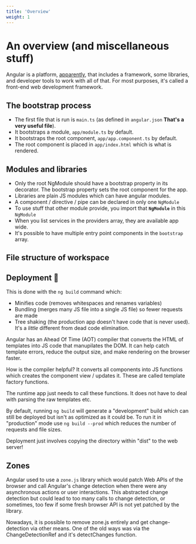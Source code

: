 ```yaml
---
title: 'Overview'
weight: 1
---
```


# An overview (and miscellaneous stuff)
Angular is a platform, [apparently](https://angular.io/guide/what-is-angular), that includes a framework, some libraries, and developer tools to work with all of that. For most purposes, it's called a front-end web development framework.

## The bootstrap process
* The first file that is run is `main.ts` (as defined in `angular.json`  **That's a very useful file**). 
* It bootstraps a module, `app/module.ts` by default.
* It bootstraps the root component, `app/app.component.ts` by default.
* The root component is placed in `app/index.html` which is what is rendered.

## Modules and libraries
* Only the root NgModule should have a bootstrap property in its decorator.
The bootstrap property sets the root component for the app.
* Libraries are plain JS modules which can have angular modules.
* A component / directive / pipe can be declared in only one `NgModule`
* To use stuff that other module provide, you import that **`NgModule`** in this `NgModule`
* When you list services in the providers array, they are available app wide.
* It's possible to have multiple entry point components in the `bootstrap` array.

## File structure of workspace

## Deployment 🎈
This is done with the `ng build` command which:
* Minifies code (removes whitespaces and renames variables)
* Bundling (merges many JS file into a single JS file) so fewer requests are made
* Tree shaking (the production app doesn't have code that is never used). It's a *little* different from dead code elimination.

Angular has an Ahead Of Time (AOT) compiler that converts the HTML of templates into JS code that manupilates the DOM. 
It can help catch template errors, reduce the output size, and make rendering on the browser faster.

How is the compiler helpful? It converts all components into JS functions which creates the component view / updates it.
These are called template factory functions.

The runtime app just needs to call these functions. It does not have to deal with parsing the raw templates etc.

By default, running `ng build` will generate a "development" build which can still be deployed but isn't as optimized as it could be.
To run it in "production" mode use `ng build --prod` which reduces the number of requests and file sizes.

Deployment just involves copying the directory within "dist" to the web server!

## Zones
Angular used to use a `zone.js` library which would patch Web APIs of the browser and call Angular's change detection
when there were any asynchronous actions or user interactions. This abstracted change detection but could lead to too many calls to change detection, or sometimes, too few if some fresh browser API is not yet patched by the library.

Nowadays, it is possible to remove zone.js entirely and get change-detection via other means. One of the old ways was via the ChangeDetectionRef and it's detectChanges function.